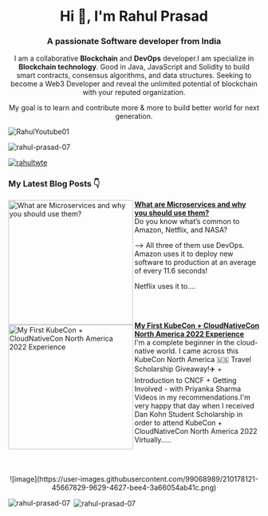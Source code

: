 <h1 align="center">Hi 👋, I'm Rahul Prasad</h1>
<h3 align="center">A passionate Software developer from India</h3>

<div align="center">

I am a collaborative **Blockchain** and  **DevOps**  developer.I am specialize in **Blockchain technology**. Good in Java, JavaScript and Solidity to build smart contracts, consensus algorithms, and data structures. Seeking to become a Web3 Developer and reveal the unlimited potential of blockchain with your reputed organization.

My goal is to learn and contribute more & more to build better world for next generation.
</div>


![RahulYoutube01](https://user-images.githubusercontent.com/101723031/187357459-4676f439-31c3-4b09-a82a-709f07e1e15f.png)


<p align="left"> 
  <img src="https://komarev.com/ghpvc/?username=rahul-prasad-07&label=Profile%20views&color=0e75b6&style=flat" alt="rahul-prasad-07" /> 
</p>

<p align="left"> <a href="https://twitter.com/rahultwte" target="blank"><img src="https://img.shields.io/twitter/follow/rahultwte?logo=twitter&style=for-the-badge" alt="rahultwte" /></a> </p>

### My Latest Blog Posts 👇
<!-- HASHNODE_BLOG:START -->
<p align="left">
<a href="https://rahulprasad.hashnode.dev/what-are-microservices-and-why-you-should-use-them" title="What are Microservices and why you should use them?"><img src="https://rahulprasad.hashnode.dev/_next/image?url=https%3A%2F%2Fcdn.hashnode.com%2Fres%2Fhashnode%2Fimage%2Fupload%2Fv1669634129401%2FlF5OaG2Nz.png%3Fw%3D1600%26h%3D840%26fit%3Dcrop%26crop%3Dentropy%26auto%3Dcompress%2Cformat%26format%3Dwebp&w=1920&q=75" alt="What are Microservices and why you should use them?" width="250px" align="left" /></a>
<a href="https://rahulprasad.hashnode.dev/what-are-microservices-and-why-you-should-use-them" title="What are Microservices and why you should use them?"><strong>What are Microservices and why you should use them?</strong></a>
<br/> Do you know what’s common to Amazon, Netflix, and NASA?
  
--> All three of them use DevOps.
Amazon uses it to deploy new software to production at an average of every 11.6 seconds!

Netflix uses it to.... </p> <br/> <br/>
<p align="left">
<a href="https://rahulprasad.hashnode.dev/my-first-kubecon-cloudnativecon-north-america-2022-experience" title="My First KubeCon + CloudNativeCon North America 2022 Experience"><img src="https://rahulprasad.hashnode.dev/_next/image?url=https%3A%2F%2Fcdn.hashnode.com%2Fres%2Fhashnode%2Fimage%2Fupload%2Fv1669296810967%2FXn_dxF2N56.jpg%3Fw%3D1600%26h%3D840%26fit%3Dcrop%26crop%3Dentropy%26auto%3Dcompress%2Cformat%26format%3Dwebp&w=1920&q=75" alt="My First KubeCon + CloudNativeCon North America 2022 Experience" width="250px" align="left" /></a>
<a href="https://rahulprasad.hashnode.dev/what-are-microservices-and-why-you-should-use-them" title="My First KubeCon + CloudNativeCon North America 2022 Experience"><strong>My First KubeCon + CloudNativeCon North America 2022 Experience</strong></a>
<br/>I'm a complete beginner in the cloud-native world. I came across this KubeCon North America 🇺🇸 Travel Scholarship Giveaway!✈️ + Introduction to CNCF + Getting Involved - with Priyanka Sharma Videos in my recommendations.I'm very happy that day when I received Dan Kohn Student Scholarship in order to attend KubeCon + CloudNativeCon North America 2022 Virtually..... </p> <br/> <br/>
<!-- HASHNODE_BLOG:END -->

<p align="center">![image](https://user-images.githubusercontent.com/99068989/210178121-45667829-9629-4627-bee4-3a66054ab41c.png)</p>



<p><img align="left" src="https://github-readme-stats.vercel.app/api/top-langs?username=rahul-prasad-07&show_icons=true&locale=en&layout=compact" alt="rahul-prasad-07" /></p>

<p>&nbsp;<img align="center" src="https://github-readme-stats.vercel.app/api?username=rahul-prasad-07&show_icons=true&locale=en" alt="rahul-prasad-07" /></p>


